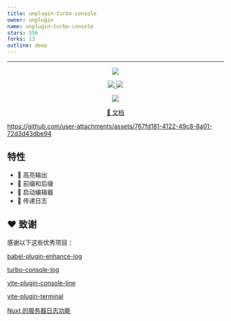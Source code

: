 ```yaml
---
title: unplugin-turbo-console
owner: unplugin
name: unplugin-turbo-console
stars: 556
forks: 13
outline: deep
---
```


<RepoInfo :owner="$frontmatter.owner" :name="$frontmatter.name" :stars="$frontmatter.stars" :forks="$frontmatter.forks" />

---

<p align='center'>
  <img src="https://file.302.ai/gpt/imgs/20241230/02faf85802084c2ea0f10704c381cb28.png" >
</p>

<p align='center'>
<a href="https://www.npmjs.com/package/unplugin-turbo-console">
<img src="https://img.shields.io/npm/v/unplugin-turbo-console?style=flat&colorA=3f3f46&colorB=4FC08D">
</a>
<a href="https://www.npmjs.com/package/unplugin-turbo-console">
<img src="https://img.shields.io/npm/dm/unplugin-turbo-console?style=flat&colorA=3f3f46&colorB=4FC08D">
</a>
</p>

<p align='center'>
<a href="https://stackblitz.com/github/yuyinws/unplugin-turbo-console-online?file=src%2FApp.vue">
<img src="https://developer.stackblitz.com/img/open_in_stackblitz.svg">
</a>
</p>

<p align='center'>
<a href="https://utc.yuy1n.io">
📜 文档
</a>
</p>

https://github.com/user-attachments/assets/767fd181-4122-49c8-8a01-72d3d43dbe94

## 特性

- 🎨 高亮输出
- 📝 前缀和后缀
- 🔦 启动编辑器
- 🚚 传递日志

## ❤️ 致谢

感谢以下这些优秀项目：

[babel-plugin-enhance-log](https://github.com/baozouai/babel-plugin-enhance-log)

[turbo-console-log](https://github.com/Chakroun-Anas/turbo-console-log)

[vite-plugin-console-line](https://github.com/lq9958/vite-plugin-console-line)

[vite-plugin-terminal](https://github.com/patak-dev/vite-plugin-terminal)

[Nuxt 的服务器日志功能](https://nuxt.com/blog/v3-11#better-logging)